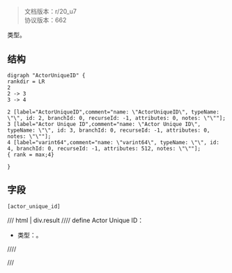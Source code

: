 # <!-- md:samp ActorUniqueID -->

> 文档版本：r/20_u7<br/>协议版本：662

<!-- md:samp ActorUniqueID -->类型。

## 结构

```viz
digraph "ActorUniqueID" {
rankdir = LR
2
2 -> 3
3 -> 4

2 [label="ActorUniqueID",comment="name: \"ActorUniqueID\", typeName: \"\", id: 2, branchId: 0, recurseId: -1, attributes: 0, notes: \"\""];
3 [label="Actor Unique ID",comment="name: \"Actor Unique ID\", typeName: \"\", id: 3, branchId: 0, recurseId: -1, attributes: 0, notes: \"\""];
4 [label="varint64",comment="name: \"varint64\", typeName: \"\", id: 4, branchId: 0, recurseId: -1, attributes: 512, notes: \"\""];
{ rank = max;4}

}

```

## 字段

```title='ActorUniqueID'
[actor_unique_id]
```

/// html | div.result
//// define
Actor Unique ID：<!-- md:samp varint64 -->

- 类型：<!-- md:samp varint64 -->。


////

///

